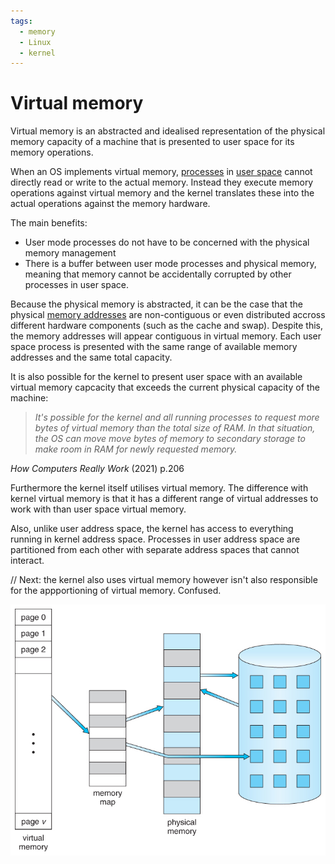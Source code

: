 ```yaml
---
tags:
  - memory
  - Linux
  - kernel
---
```


# Virtual memory

Virtual memory is an abstracted and idealised representation of the physical
memory capacity of a machine that is presented to user space for its memory
operations.

When an OS implements virtual memory, [processes](./Processes.md) in
[user space](./User_Space.md) cannot directly read or write to the actual
memory. Instead they execute memory operations against virtual memory and the
kernel translates these into the actual operations against the memory hardware.

The main benefits:

- User mode processes do not have to be concerned with the physical memory
  management
- There is a buffer between user mode processes and physical memory, meaning
  that memory cannot be accidentally corrupted by other processes in user space.

Because the physical memory is abstracted, it can be the case that the physical
[memory addresses](./Memory_addresses.md) are non-contiguous or even distributed
accross different hardware components (such as the cache and swap). Despite
this, the memory addresses will appear contiguous in virtual memory. Each user
space process is presented with the same range of available memory addresses and
the same total capacity.

It is also possible for the kernel to present user space with an available
virtual memory capcacity that exceeds the current physical capacity of the
machine:

> _It's possible for the kernel and all running processes to request more bytes
> of virtual memory than the total size of RAM. In that situation, the OS can
> move move bytes of memory to secondary storage to make room in RAM for newly
> requested memory._

_How Computers Really Work_ (2021) p.206

Furthermore the kernel itself utilises virtual memory. The difference with
kernel virtual memory is that it has a different range of virtual addresses to
work with than user space virtual memory.

Also, unlike user address space, the kernel has access to everything running in
kernel address space. Processes in user address space are partitioned from each
other with separate address spaces that cannot interact.

// Next: the kernel also uses virtual memory however isn't also responsible for
the appportioning of virtual memory. Confused.

![](/img/virtual-memory-diagram.jpg)
